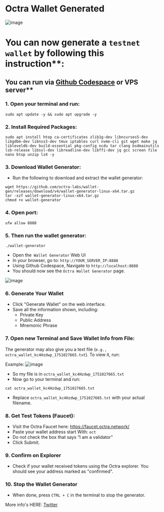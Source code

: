 # Octra Wallet Generated

![image](https://github.com/user-attachments/assets/7976cdf8-85b4-4acb-9640-8582e4a80ff9)

# You can now generate a `testnet wallet` by following this instruction**:

## You can run via [Github Codespace](https://github.com/codespaces) or VPS server**

### 1. Open your terminal and run:
```
sudo apt update -y && sudo apt upgrade -y
```

### 2. Install Required Packages:
```
sudo apt install htop ca-certificates zlib1g-dev libncurses5-dev libgdbm-dev libnss3-dev tmux iptables curl nvme-cli git wget make jq libleveldb-dev build-essential pkg-config ncdu tar clang bsdmainutils lsb-release libssl-dev libreadline-dev libffi-dev jq gcc screen file nano btop unzip lz4 -y
```

### 3. Download Wallet Generator:
- Run the following to download and extract the wallet generator:
```
wget https://github.com/octra-labs/wallet-gen/releases/download/v4/wallet-generator-linux-x64.tar.gz
tar -xzf wallet-generator-linux-x64.tar.gz
chmod +x wallet-generator
```

### 4. Open port:
```
ufw allow 8888
```


### 5. Then run the wallet generator:
```
./wallet-generator
```
- Open the` Wallet Generator` Web UI
- In your browser, go to: `http://YOUR_SERVER_IP:8888`
- Using Github Codespace, Navigate to `http://localhost:8888`
- You should now see the `Octra Wallet Generator` page.

![image](https://github.com/user-attachments/assets/61d1d0cb-f7c3-4b6d-aff9-4594a350e9f0)

### 6. Generate Your Wallet
- Click "Generate Wallet" on the web interface.
- Save all the information shown, including:
  - Private Key
  - Public Address
  - Mnemonic Phrase

 ### 7. Open new Terminal and Save Wallet Info from File:
 The generator may also give you a text file (`e.g., octra_wallet_kc4Hzdwp_1751027665.txt`). To view it, run:

Example:
![image](https://github.com/user-attachments/assets/cae1ccb8-b371-4941-b953-ff63473038d5)

- So my file is in `octra_wallet_kc4Hzdwp_1751027665.txt`
- Now go to your terminal and run:
```
cat octra_wallet_kc4Hzdwp_1751027665.txt
```
- Replace `octra_wallet_kc4Hzdwp_1751027665.txt` with your actual filename.

### 8. Get Test Tokens (Faucet):
- Visit the Octra Faucet here: https://faucet.octra.network/
- Paste your wallet address start With: `oct`
- Do not check the box that says “I am a validator”
- Click Submit.

### 9. Confirm on Explorer
  - Check if your wallet received tokens using the Octra explorer. You should see your address marked as "confirmed".
 
### 10. Stop the Wallet Generator
  - When done, press `CTRL + C` in the terminal to stop the generator.
 
  More info's HERE: [Twitter](https://x.com/octra/status/1938309788586414288)
